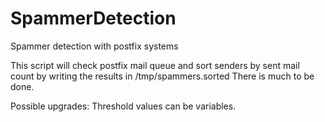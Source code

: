 # SpammerDetection
Spammer detection with postfix systems

This script will check postfix mail queue and sort senders by sent mail count by writing the results in /tmp/spammers.sorted
There is much to be done. 

Possible upgrades: Threshold values can be variables.
